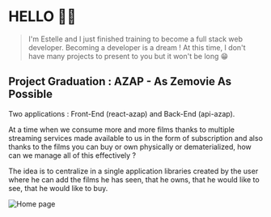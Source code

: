 # HELLO 👋🏻

> I'm Estelle and I just finished training to become a full stack web developer. Becoming a developer is a dream ! At this time, I don't have many projects to present to you but it won't be long 😁

## Project Graduation : AZAP - As Zemovie As Possible

Two applications : Front-End (react-azap) and Back-End (api-azap).

At a time when we consume more and more films thanks to
multiple streaming services made available to us in the form of
subscription and also thanks to the films you can buy or own physically or dematerialized, how can we
manage all of this effectively ?

The idea is to centralize in a single application libraries created by the user where he can add the films he has seen, that he owns, that he would like to see, that he would like to buy.

![Home page](/images/images01.png)
